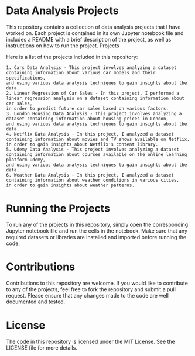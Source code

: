 # Data Analysis Projects

This repository contains a collection of data analysis projects that I have worked on. Each project is contained in its own Jupyter notebook file and includes a README with a brief description of the project, as well as instructions on how to run the project.
Projects

Here is a list of the projects included in this repository:

    1. Cars Data Analysis - This project involves analyzing a dataset containing information about various car models and their specifications, 
    and using various data analysis techniques to gain insights about the data.
    2. Linear Regression of Car Sales - In this project, I performed a linear regression analysis on a dataset containing information about car sales, 
    in order to predict future car sales based on various factors.
    3. London Housing Data Analysis - This project involves analyzing a dataset containing information about housing prices in London, 
    and using various data analysis techniques to gain insights about the data.
    4. Netflix Data Analysis - In this project, I analyzed a dataset containing information about movies and TV shows available on Netflix, 
    in order to gain insights about Netflix's content library.
    5. Udemy Data Analysis - This project involves analyzing a dataset containing information about courses available on the online learning platform Udemy, 
    and using various data analysis techniques to gain insights about the data.
    6. Weather Data Analysis - In this project, I analyzed a dataset containing information about weather conditions in various cities, 
    in order to gain insights about weather patterns.

# Running the Projects

To run any of the projects in this repository, simply open the corresponding Jupyter notebook file and run the cells in the notebook. Make sure that any required datasets or libraries are installed and imported before running the code.
# Contributions

Contributions to this repository are welcome. If you would like to contribute to any of the projects, feel free to fork the repository and submit a pull request. Please ensure that any changes made to the code are well documented and tested.
# License

The code in this repository is licensed under the MIT License. See the LICENSE file for more details.
